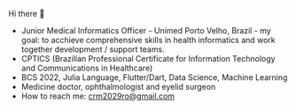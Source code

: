 Hi there 👋
- Junior Medical Informatics Officer - Unimed Porto Velho, Brazil - my goal: to acchieve comprehensive skills in health informatics and work together development / support teams.
- CPTICS (Brazilian Professional Certificate for Information Technology and Communications in Healthcare)  
- BCS 2022, Julia Language, Flutter/Dart, Data Science, Machine Learning
- Medicine doctor, ophthalmologist and eyelid surgeon
- How to reach me: crm2029ro@gmail.com
